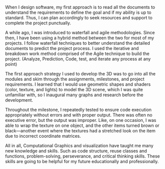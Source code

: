 When I design software, my first approach is to read all the documents to understand the requirements to define the goal and if my ability is up to standard. Thus, I can plan accordingly to seek resources and support to complete the project punctually.   

A while ago, I was introduced to waterfall and agile methodologies. Since then, I have been using a hybrid method between the two for most of my projects. I follow waterfall techniques to better understand the detailed documents to predict the project process. I used the iterative and breakdown work method comprised of the Agile technique to build the project. (Analyze, Prediction, Code, test, and iterate any process at any point)

The first approach strategy I used to develop the 3D was to go into all the modules and skim through the assignments, milestones, and project requirements. I learned that I would use geometric shapes and shaders (color, texture, and lights) to model the 3D scene, which I was quite unfamiliar with, so I inaugural many graphs and research before the development. 

Throughout the milestone, I repeatedly tested to ensure code execution appropriately without errors and with proper output. There was often no executive error, but the output was improper. Like, on one occasion, I was able to wrap the texture on one object, and the other items turned brown or black—another event where the textures had a stretched look on the item due to incorrect coordinate matrices. 

All in all, Computational Graphics and visualization have taught me many new knowledge and skills. Such as code structure, reuse classes and functions, problem-solving, perseverance, and critical thinking skills. These skills are going to be helpful for my future educationally and professionally. 

